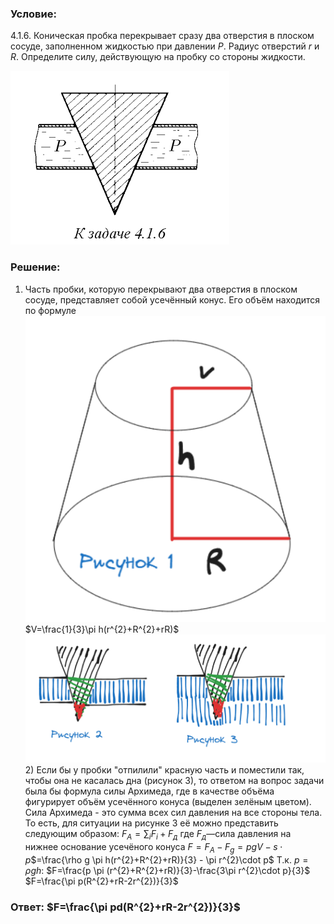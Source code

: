 ###  Условие: 

$4.1.6.$ Коническая пробка перекрывает сразу два отверстия в плоском сосуде, заполненном жидкостью при давлении $P$. Радиус отверстий $r$ и $R$. Определите силу, действующую на пробку со стороны жидкости. 

![|350x278, 67%](../../img/4.1.6/statement.png) 

###  Решение: 

1) Часть пробки, которую перекрывают два отверстия в плоском сосуде, представляет собой усечённый конус. Его объём находится по формуле ![|501x512, 67%](../../img/4.1.6/sol1.png) $V=\frac{1}{3}\pi h(r^{2}+R^{2}+rR)$ ![|1007x430, 67%](../../img/4.1.6/sol2.png) 2) Если бы у пробки "отпилили" красную часть и поместили так, чтобы она не касалась дна (рисунок 3), то ответом на вопрос задачи была бы формула силы Архимеда, где в качестве объёма фигурирует объём усечённого конуса (выделен зелёным цветом). Сила Архимеда - это сумма всех сил давления на все стороны тела. То есть, для ситуации на рисунке 3 её можно представить следующим образом: $F_{A}=\sum_{i}F_{i}+F_д$ где $F_д$—сила давления на нижнее основание усечёного конуса $F=F_{A}-F_{g}=pgV-s\cdot p$$=\frac{\rho g \pi h(r^{2}+R^{2}+rR)}{3} - \pi r^{2}\cdot p$ Т.к. $p=\rho g h:$ $F=\frac{p \pi (r^{2}+R^{2}+rR)}{3}-\frac{3\pi r^{2}\cdot p}{3}$ $F=\frac{\pi p(R^{2}+rR-2r^{2})}{3}$ 

###  Ответ: $F=\frac{\pi pd(R^{2}+rR-2r^{2})}{3}$ 

### 

